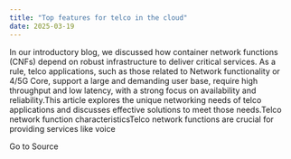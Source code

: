 ```yaml
---
title: "Top features for telco in the cloud"
date: 2025-03-19
---
```


In our introductory blog, we discussed how container network functions (CNFs) depend on robust infrastructure to deliver critical services. As a rule, telco applications, such as those related to Network functionality or 4/5G Core, support a large and demanding user base, require high throughput and low latency, with a strong focus on availability and reliability.This article explores the unique networking needs of telco applications and discusses effective solutions to meet those needs.Telco network function characteristicsTelco network functions are crucial for providing services like voice

Go to Source
